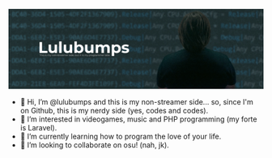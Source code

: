 ![img](https://raw.githubusercontent.com/lulubumps/Linkbumps/main/assets/img/github-profile-banner.jpg)

- 👋 Hi, I’m @lulubumps and this is my non-streamer side... so, since I'm on Github, this is my nerdy side (yes, codes and codes).
- 👀 I’m interested in videogames, music and PHP programming (my forte is Laravel).
- 🌱 I’m currently learning how to program the love of your life.
- 💞️ I’m looking to collaborate on osu! (nah, jk).

<!---
lulubumps/lulubumps is a ✨ special ✨ repository because its `README.md` (this file) appears in my GitHub profile.
If you get to read this, I love you very much.
--->
